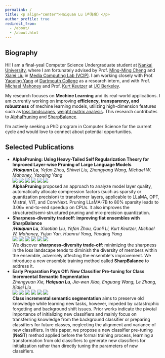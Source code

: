 ```yaml
---
permalink: /
title: <p align="center">Haiquan Lu（卢海泉）</p>
author_profile: true
redirect_from: 
  - /about/
  - /about.html
---
```

  
Biography
------
Hi! I am a final-yeal Computer Science Undergraduate student at [Nankai University](https://www.nankai.edu.cn/main.htm), where I am fortunately advised by Prof. [Ming-Ming Cheng](https://mmcheng.net/cmm/comment-page-1/) and [Xialei Liu](https://mmcheng.net/xliu/) in [Media Computing Lab (VCIP)](https://mmcheng.net). I am working closely with Prof. [Yaoqing Yang](https://sites.google.com/site/yangyaoqingcmu/) at [Dartmouth College](https://home.dartmouth.edu) as a research intern, and with Prof. [Michael Mahoney](https://nicholas.carlini.com) and Prof. [Kurt Keutzer](https://people.eecs.berkeley.edu/~keutzer/) at [UC Berkeley](https://www.berkeley.edu).

My research focuses on **Mechine Learning** and its real-world applications. I am currently working on improving **efficiency, transparency, and robustness** of mechine learning models, utilizing high-dimension features such as [loss landscapes](https://sites.google.com/view/hidimlearning23/home?authuser=0), [weight matrix analysis](https://sites.google.com/view/heavy-tails-ml-2023). This research contributes to [AlphaPruning](https://arxiv.org/pdf/2410.10912) and [SharpBalance](https://arxiv.org/pdf/2407.12996).

I’m actively seeking a PhD program in Computer Science for the current cycle and would love to connect about potential opportunities.


Selected Publications
------
+ **AlphaPruning: Using Heavy-Tailed Self Regularization Theory for Improved Layer-wise Pruning of Large Language Models** <br/>  */**Haiquan Lu**, Yefan Zhou, Shiwei Liu, Zhangyang Wang, Michael W. Mahoney, Yaoqing Yang* <br/> [![](https://img.shields.io/badge/NeurIPS-2024-e1dd72)](https://openreview.net/forum?id=fHq4x2YXVv&referrer=%5BAuthor%20Console%5D(%2Fgroup%3Fid%3DNeurIPS.cc%2F2024%2FConference%2FAuthors%23your-submissions)) [![](https://img.shields.io/badge/Paper-a9cce3)](https://www.arxiv.org/pdf/2410.10912) [![](https://img.shields.io/badge/Website-097770)](https://neurips.cc/virtual/2024/poster/94217) [![](https://img.shields.io/badge/Poster-bf2c34)](https://neurips.cc/media/PosterPDFs/NeurIPS%202024/94217.png?t=1733538065.8645315) [![](https://img.shields.io/badge/Slides-f47a60)](https://docs.google.com/presentation/d/1LZlIC7l2Ysod0SVQb9xi0PU0FZC23sBQBzULLXIFo7U/edit?usp=sharing) [![](https://img.shields.io/badge/Code-4d5198)](https://github.com/haiquanlu/AlphaPruning) <br/> **AlphaPruning** proposed an approach to analyze model layer quality, automatically allocate compression factors (such as sparsity or quantization precision) to transformer layers, applicable to LLaMA, OPT, Mistral, ViT, and ConvNext. Pruning LLaMA-7B to 80% sparsity leads to 3.06× end-to-end speedup on CPUs. It
also improves the structured/semi-structured pruning and mix-precision quantization.
+ **Sharpness-diversity tradeoff: improving flat ensembles with SharpBalance** <br/> */**Haiquan Lu**, Xiaotian Liu, Yefan Zhou, Qunli Li, Kurt Keutzer, Michael W. Mahoney, Yujun Yan, Huanrui Yang, Yaoqing Yang* <br/> [![](https://img.shields.io/badge/NeurIPS-2024-e1dd72)](https://openreview.net/forum?id=wJaCsnT9UE&referrer=%5BAuthor%20Console%5D(%2Fgroup%3Fid%3DNeurIPS.cc%2F2024%2FConference%2FAuthors%23your-submissions)) [![](https://img.shields.io/badge/Paper-a8c66c)](https://arxiv.org/pdf/2407.12996) [![](https://img.shields.io/badge/Website-097770)](https://neurips.cc/virtual/2024/poster/93160) [![](https://img.shields.io/badge/Poster-1b6535)](https://neurips.cc/media/PosterPDFs/NeurIPS%202024/93160.png?t=1733545349.459817) [![](https://img.shields.io/badge/Slides-f47a60)](https://docs.google.com/presentation/d/1o2clZCjMDsPlr3bIy14wSojsx0lMR71OpLNk5yhWIc8/edit?usp=sharing) [![](https://img.shields.io/badge/Code-4d5198)](https://github.com/haiquanlu/SharpBalance) <br/> We discover **sharpness-diversity trade-off**: minimizing the sharpness in the loss landscape tends to diminish the diversity of members within the ensemble, adversely affecting the ensemble's improvement. We introduce a new ensemble training method called **SharpBalance** to address it.
+ **Early Preparation Pays Off: New Classifier Pre-tuning for Class Incremental Semantic Segmentation** <br/> *Zhengyuan Xie, **Haiquan Lu**, Jia-wen Xiao, Enguang Wang, Le Zhang, Xialei Liu* <br/> [![](https://img.shields.io/badge/ECCV-2024-e1dd72)](https://www.ecva.net/papers/eccv_2024/papers_ECCV/papers/03745.pdf) [![](https://img.shields.io/badge/Paper-a8c66c)](https://arxiv.org/pdf/2407.14142) [![](https://img.shields.io/badge/Website-097770)](https://eccv.ecva.net/virtual/2024/poster/414) [![](https://img.shields.io/badge/Poster-1b6535)](https://neurips.cc/media/PosterPDFs/NeurIPS%202024/93160.png?t=1733545349.459817) [![](https://img.shields.io/badge/Vedio-f47a60)](https://youtu.be/-KH5ZiOyKrI) [![](https://img.shields.io/badge/Code-4d5198)](https://github.com/zhengyuan-xie/ECCV24_NeST) <br/> **Class incremental semantic segmentation** aims to preserve old knowledge while learning new tasks, however, impeded by catastrophic forgetting and background shift issues. Prior works indicate the pivotal importance of initializing new classifiers and mainly focus on transferring knowledge from the background classifier or preparing classifiers for future classes, neglecting the alignment and variance of new classifiers. In this paper, we propose a new classifier pre-tuning (**NeST**) method applied before the formal training process, learning a transformation from old classifiers to generate new classifiers for initialization rather than directly tuning the parameters of new classifiers.

<div style="height: 200px;"></div>

<script type="text/javascript" id="clstr_globe" src="//clustrmaps.com/globe.js?d=RDdNMEkPYOvHnn4Mr-0kAnakB8Z_o6113sJcvEWqA_4"></script>
